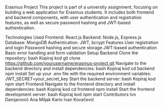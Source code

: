 Erasmus Project
This project is part of a university assignment, focusing on building a web application for Erasmus students. It includes both frontend and backend components, with user authentication and registration features, as well as secure password hashing and JWT-based authentication.

Technologies Used
Frontend: React.js
Backend: Node.js, Express.js
Database: MongoDB
Authentication: JWT, bcrypt
Features
User registration and login
Password hashing and secure storage
JWT-based authentication
Basic error handling and form validation
Setup
Backend
Clone the repository:
bash
Kopiraj kod
git clone https://github.com/yourusername/erasmus-project.git
Navigate to the backend directory and install dependencies:
bash
Kopiraj kod
cd backend
npm install
Set up your .env file with the required environment variables:
JWT_SECRET=your_secret_key
Start the backend server:
bash
Kopiraj kod
npm start
Frontend
Navigate to the frontend directory and install dependencies:
bash
Kopiraj kod
cd frontend
npm install
Start the frontend development server:
bash
Kopiraj kod
npm start
Contributors
Ivo Damjanović
Ana Miljak Karlo
Ivan Kovačević
